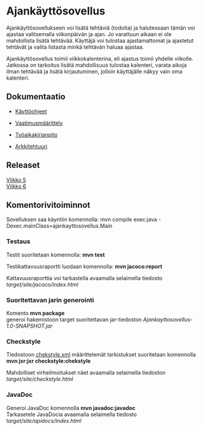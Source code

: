 # Ajankäyttösovellus

Ajankäyttösovellukseen voi lisätä tehtäviä (todoita) ja halutessaan tämän voi ajastaa valitsemalla viikonpäivän ja ajan. Jo varattuun aikaan ei ole mahdollista lisätä tehtävää. Käyttäjä voi tulostaa ajastamattomat ja ajastetut tehtävät ja valita listasta minkä tehtävän haluaa ajastaa.   
  
Ajankäyttösovellus toimii viikkokalenterina, eli ajastus toimii yhdelle viikolle. Jatkossa on tarkoitus lisätä mahdollisuus tulostaa kalenteri, varata aikoja ilman tehtävää ja lisätä kirjautuminen, jolloin käyttäjälle näkyy vain oma kalenteri.


## Dokumentaatio
* [Käyttöohjeet](https://github.com/eevib/ot-harjoitustyo/blob/master/dokumentaatio/kayttoohje.md)

* [Vaatimusmäärittely](https://github.com/eevib/ot-harjoitustyo/blob/master/dokumentaatio/vaatimusmaarittely.md)

* [Työaikakirjanpito](https://github.com/eevib/ot-harjoitustyo/blob/master/dokumentaatio/tuntikirjanpito.md)

* [Arkkitehtuuri](https://github.com/eevib/ot-harjoitustyo/blob/master/dokumentaatio/arkkitehtuuri.md)
  

## Releaset
[Viikko 5](https://github.com/eevib/ot-harjoitustyo/releases/viikko5)  
[Viikko 6](https://github.com/eevib/ot-harjoitustyo/releases/tag/Viikko6)
  

## Komentorivitoiminnot

Sovelluksen saa käyntiin komennolla: 
mvn compile exec:java -Dexec.mainClass=ajankayttosovellus.Main 
  

### Testaus

Testit suoritetaan komennolla: **mvn test**

Testikattavuusraportti luodaan komennolla: **mvn jacoco:report**

Kattavuusraporttia voi tarkastella avaamalla selaimella tiedosto *target/site/jacoco/index.html*
  

### Suoritettavan jarin generointi
Komento **mvn package**    
generoi hakemistoon target suoritettavan jar-tiedoston *Ajankayttosovellus-1.0-SNAPSHOT.jar*
  

### Checkstyle
Tiedostoon [chekstyle.xml](https://github.com/eevib/ot-harjoitustyo/blob/master/Ajankayttosovellus/checkstyle.xml) määrittelemät tarkistukset suoritetaan komennolla **mvn jxr:jxr checkstyle:chekstyle**    
  
  
Mahdolliset virheilmoitukset näet avaamalla selaimella tiedoston *target/site/checkstyle.html*
  

### JavaDoc
Generoi JavaDoc komennolla **mvn javadoc:javadoc**  
Tarkasetele JavaDocia avaamalla selaimella tiedosto *target/site/apidocs/index.html*  

